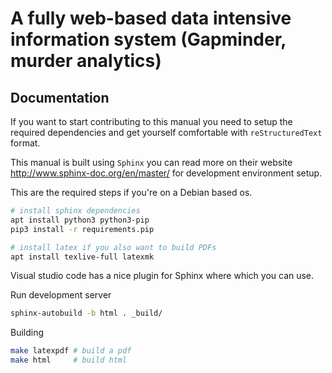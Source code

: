 # A fully web-based data intensive information system (Gapminder, murder analytics)


## Documentation

If you want to start contributing to this manual you need to setup the required dependencies
and get yourself comfortable with `reStructuredText` format.

This manual is built using `Sphinx` you can read more on their website http://www.sphinx-doc.org/en/master/ for development environment setup.

This are the required steps if you're on a Debian based os.

```bash
# install sphinx dependencies
apt install python3 python3-pip
pip3 install -r requirements.pip

# install latex if you also want to build PDFs
apt install texlive-full latexmk
```

Visual studio code has a nice plugin for Sphinx where which you can use.

Run development server

```bash
sphinx-autobuild -b html . _build/
```

Building

```bash
make latexpdf # build a pdf
make html     # build html
```
